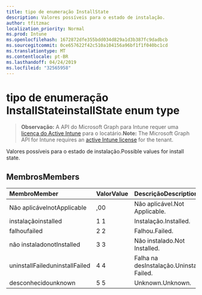 ```yaml
---
title: tipo de enumeração InstallState
description: Valores possíveis para o estado de instalação.
author: tfitzmac
localization_priority: Normal
ms.prod: Intune
ms.openlocfilehash: 1672872dfe355bdd034d829a1d3b387fc9dadbcb
ms.sourcegitcommit: 0ce657622f42c510a104156a96bf1f1f040bc1cd
ms.translationtype: MT
ms.contentlocale: pt-BR
ms.lasthandoff: 04/24/2019
ms.locfileid: "32565958"
---
```

# <a name="installstate-enum-type"></a><span data-ttu-id="c1462-103">tipo de enumeração InstallState</span><span class="sxs-lookup"><span data-stu-id="c1462-103">installState enum type</span></span>

> <span data-ttu-id="c1462-104">**Observação:** A API do Microsoft Graph para Intune requer uma [licença do Active Intune](https://go.microsoft.com/fwlink/?linkid=839381) para o locatário.</span><span class="sxs-lookup"><span data-stu-id="c1462-104">**Note:** The Microsoft Graph API for Intune requires an [active Intune license](https://go.microsoft.com/fwlink/?linkid=839381) for the tenant.</span></span>

<span data-ttu-id="c1462-105">Valores possíveis para o estado de instalação.</span><span class="sxs-lookup"><span data-stu-id="c1462-105">Possible values for install state.</span></span>

## <a name="members"></a><span data-ttu-id="c1462-106">Membros</span><span class="sxs-lookup"><span data-stu-id="c1462-106">Members</span></span>
|<span data-ttu-id="c1462-107">Membro</span><span class="sxs-lookup"><span data-stu-id="c1462-107">Member</span></span>|<span data-ttu-id="c1462-108">Valor</span><span class="sxs-lookup"><span data-stu-id="c1462-108">Value</span></span>|<span data-ttu-id="c1462-109">Descrição</span><span class="sxs-lookup"><span data-stu-id="c1462-109">Description</span></span>|
|:---|:---|:---|
|<span data-ttu-id="c1462-110">Não aplicável</span><span class="sxs-lookup"><span data-stu-id="c1462-110">notApplicable</span></span>|<span data-ttu-id="c1462-111">,0</span><span class="sxs-lookup"><span data-stu-id="c1462-111">0</span></span>|<span data-ttu-id="c1462-112">Não aplicável.</span><span class="sxs-lookup"><span data-stu-id="c1462-112">Not Applicable.</span></span>|
|<span data-ttu-id="c1462-113">instalação</span><span class="sxs-lookup"><span data-stu-id="c1462-113">installed</span></span>|<span data-ttu-id="c1462-114">1 </span><span class="sxs-lookup"><span data-stu-id="c1462-114">1</span></span>|<span data-ttu-id="c1462-115">Instalação.</span><span class="sxs-lookup"><span data-stu-id="c1462-115">Installed.</span></span>|
|<span data-ttu-id="c1462-116">falhou</span><span class="sxs-lookup"><span data-stu-id="c1462-116">failed</span></span>|<span data-ttu-id="c1462-117">2 </span><span class="sxs-lookup"><span data-stu-id="c1462-117">2</span></span>|<span data-ttu-id="c1462-118">Falhou.</span><span class="sxs-lookup"><span data-stu-id="c1462-118">Failed.</span></span>|
|<span data-ttu-id="c1462-119">não instalado</span><span class="sxs-lookup"><span data-stu-id="c1462-119">notInstalled</span></span>|<span data-ttu-id="c1462-120">3 </span><span class="sxs-lookup"><span data-stu-id="c1462-120">3</span></span>|<span data-ttu-id="c1462-121">Não instalado.</span><span class="sxs-lookup"><span data-stu-id="c1462-121">Not Installed.</span></span>|
|<span data-ttu-id="c1462-122">uninstallFailed</span><span class="sxs-lookup"><span data-stu-id="c1462-122">uninstallFailed</span></span>|<span data-ttu-id="c1462-123">4 </span><span class="sxs-lookup"><span data-stu-id="c1462-123">4</span></span>|<span data-ttu-id="c1462-124">Falha na desInstalação.</span><span class="sxs-lookup"><span data-stu-id="c1462-124">Uninstall Failed.</span></span>|
|<span data-ttu-id="c1462-125">desconhecido</span><span class="sxs-lookup"><span data-stu-id="c1462-125">unknown</span></span>|<span data-ttu-id="c1462-126">5 </span><span class="sxs-lookup"><span data-stu-id="c1462-126">5</span></span>|<span data-ttu-id="c1462-127">Unknown.</span><span class="sxs-lookup"><span data-stu-id="c1462-127">Unknown.</span></span>|



